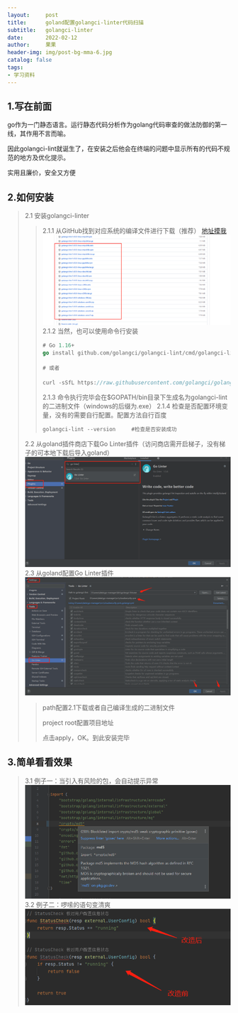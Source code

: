 ```yaml
---
layout:     post
title:      goland配置golangci-linter代码扫描
subtitle:   golangci-linter
date:       2022-02-12
author:     果果
header-img: img/post-bg-mma-6.jpg
catalog: false
tags:
- 学习资料
---
```



## 1.写在前面
go作为一门静态语言。运行静态代码分析作为golang代码审查的做法防御的第一线，其作用不言而喻。

因此golangci-lint就诞生了，在安装之后他会在终端的问题中显示所有的代码不规范的地方及优化提示。

实用且廉价，安全又方便


## 2.如何安装
>2.1 安装golangci-linter
>>2.1.1  从GitHub找到对应系统的编译文件进行下载（推荐） <a href="https://github.com/golangci/golangci-lint/releases/tag/v1.43.0" target="_blank">地址摸我</a>
![pic](/img-post/202202/golinter-1.png "pic")
>>2.1.2  当然，也可以使用命令行安装
>>```go
>># Go 1.16+
>>go install github.com/golangci/golangci-lint/cmd/golangci-lint@v1.43.0
>>
>># 或者
>>
>>curl -sSfL https://raw.githubusercontent.com/golangci/golangci-lint/master/install.sh sh -s -- -b $(go env GOPATH)/bin v1.43.0
>>```
>>2.1.3   命令执行完毕会在$GOPATH/bin目录下生成名为golangci-lint的二进制文件（windows的后缀为.exe）
>>2.1.4   检查是否配置环境变量，没有的需要自行配置。配置方法自行百度
>>```go
>>golangci-lint --version     #检查是否安装成功
>>```
>2.2 从goland插件商店下载Go Linter插件（访问商店需开启梯子，没有梯子的可本地下载后导入goland）
![pic](/img-post/202202/golinter-2.png "pic")
>2.3  从goland配置Go Linter插件
![pic](/img-post/202202/golinter-3.png "pic")
>>path配置2.1下载或者自己编译生成的二进制文件
>>
>>project root配置项目地址
>>
>>点击apply，OK。到此安装完毕

## 3.简单看看效果
>3.1 例子一：当引入有风险的包，会自动提示异常
![pic](/img-post/202202/golinter-4.png "pic")
>3.2 例子二：啰嗦的语句变清爽
![pic](/img-post/202202/golinter-5.png "pic")